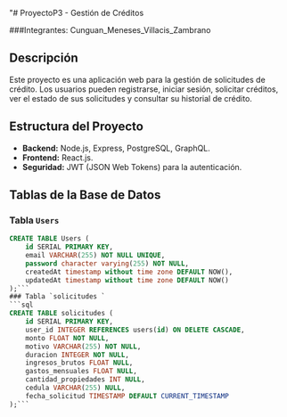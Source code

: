 "# ProyectoP3 - Gestión de Créditos

###Integrantes: Cunguan_Meneses_Villacis_Zambrano
## Descripción

Este proyecto es una aplicación web para la gestión de solicitudes de crédito. Los usuarios pueden registrarse, iniciar sesión, solicitar créditos, ver el estado de sus solicitudes y consultar su historial de crédito.

## Estructura del Proyecto

- **Backend:** Node.js, Express, PostgreSQL, GraphQL.
- **Frontend:** React.js.
- **Seguridad:** JWT (JSON Web Tokens) para la autenticación.

## Tablas de la Base de Datos

### Tabla `Users`
```sql
CREATE TABLE Users (
    id SERIAL PRIMARY KEY,
    email VARCHAR(255) NOT NULL UNIQUE,
    password character varying(255) NOT NULL,
    createdAt timestamp without time zone DEFAULT NOW(),
    updatedAt timestamp without time zone DEFAULT NOW()
);```
### Tabla `solicitudes `
```sql
CREATE TABLE solicitudes (
    id SERIAL PRIMARY KEY,
    user_id INTEGER REFERENCES users(id) ON DELETE CASCADE,
    monto FLOAT NOT NULL,
    motivo VARCHAR(255) NOT NULL,
    duracion INTEGER NOT NULL,
    ingresos_brutos FLOAT NULL,
    gastos_mensuales FLOAT NULL,
    cantidad_propiedades INT NULL,
    cedula VARCHAR(255) NULL,
    fecha_solicitud TIMESTAMP DEFAULT CURRENT_TIMESTAMP
);```

